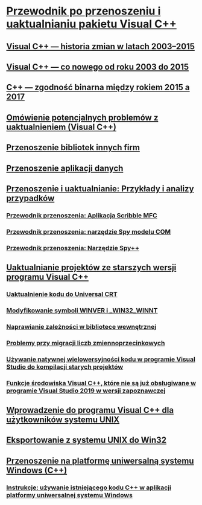 # [Przewodnik po przenoszeniu i uaktualnianiu pakietu Visual C++](visual-cpp-porting-and-upgrading-guide.md)
## [Visual C++ — historia zmian w latach 2003–2015](visual-cpp-change-history-2003-2015.md)
## [Visual C++ — co nowego od roku 2003 do 2015](visual-cpp-what-s-new-2003-through-2015.md)
## [C++ — zgodność binarna między rokiem 2015 a 2017](binary-compat-2015-2017.md)
## [Omówienie potencjalnych problemów z uaktualnieniem (Visual C++)](overview-of-potential-upgrade-issues-visual-cpp.md)
## [Przenoszenie bibliotek innych firm](porting-third-party-libraries.md)
## [Przenoszenie aplikacji danych](../data/data-access-programming-mfc-atl.md)
## [Przenoszenie i uaktualnianie: Przykłady i analizy przypadków](porting-and-upgrading-examples-and-case-studies.md)
### [Przewodnik przenoszenia: Aplikacja Scribble MFC](porting-guide-mfc-scribble.md)
### [Przewodnik przenoszenia: narzędzie Spy modelu COM](porting-guide-com-spy.md)
### [Przewodnik przenoszenia: Narzędzie Spy++](porting-guide-spy-increment.md)
## [Uaktualnianie projektów ze starszych wersji programu Visual C++](upgrading-projects-from-earlier-versions-of-visual-cpp.md)
### [Uaktualnienie kodu do Universal CRT](upgrade-your-code-to-the-universal-crt.md)
### [Modyfikowanie symboli WINVER i _WIN32_WINNT](modifying-winver-and-win32-winnt.md)
### [Naprawianie zależności w bibliotece wewnętrznej](fix-your-dependencies-on-library-internals.md)
### [Problemy przy migracji liczb zmiennoprzecinkowych](floating-point-migration-issues.md)
### [Używanie natywnej wielowersyjności kodu w programie Visual Studio do kompilacji starych projektów](use-native-multi-targeting.md)
### [Funkcje środowiska Visual C++, które nie są już obsługiwane w programie Visual Studio 2019 w wersji zapoznawczej](features-deprecated-in-visual-studio.md)
## [Wprowadzenie do programu Visual C++ dla użytkowników systemu UNIX](introduction-to-visual-cpp-for-unix-users.md)
## [Eksportowanie z systemu UNIX do Win32](porting-from-unix-to-win32.md)
## [Przenoszenie na platformę uniwersalną systemu Windows (C++)](porting-to-the-universal-windows-platform-cpp.md)
### [Instrukcje: używanie istniejącego kodu C++ w aplikacji platformy uniwersalnej systemu Windows](how-to-use-existing-cpp-code-in-a-universal-windows-platform-app.md)
